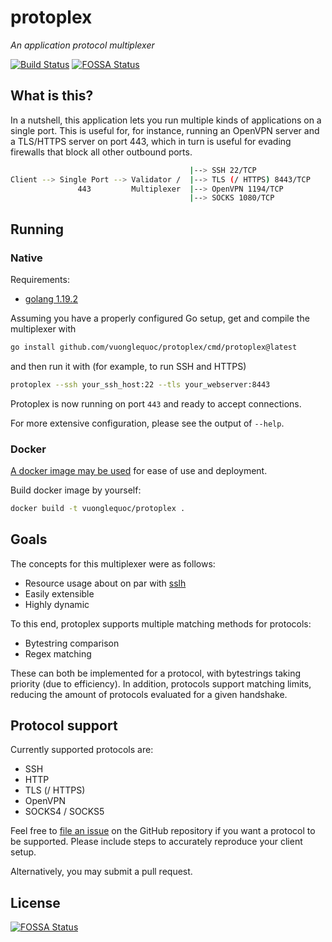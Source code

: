 # protoplex

*An application protocol multiplexer*

[![Build Status](https://cloud.drone.io/api/badges/Pandentia/protoplex/status.svg?ref=refs/heads/mistress)](https://cloud.drone.io/Pandentia/protoplex)
[![FOSSA Status](https://app.fossa.com/api/projects/git%2Bgithub.com%2Fvuonglequoc%2Fprotoplex.svg?type=shield)](https://app.fossa.com/projects/git%2Bgithub.com%2Fvuonglequoc%2Fprotoplex?ref=badge_shield)

## What is this?

In a nutshell, this application lets you run multiple kinds of applications
on a single port. This is useful for, for instance, running an OpenVPN server
and a TLS/HTTPS server on port 443, which in turn is useful for evading
firewalls that block all other outbound ports.

```bash
                                        |--> SSH 22/TCP
Client --> Single Port --> Validator /  |--> TLS (/ HTTPS) 8443/TCP
               443         Multiplexer  |--> OpenVPN 1194/TCP
                                        |--> SOCKS 1080/TCP
```

## Running

### Native

Requirements:
* [golang 1.19.2](https://hub.docker.com/_/golang)

Assuming you have a properly configured Go setup, get and compile the multiplexer with

```bash
go install github.com/vuonglequoc/protoplex/cmd/protoplex@latest
```

and then run it with (for example, to run SSH and HTTPS)

```bash
protoplex --ssh your_ssh_host:22 --tls your_webserver:8443
```

Protoplex is now running on port `443` and ready to accept connections.

For more extensive configuration, please see the output of `--help`.

### Docker

[A docker image may be used](https://hub.docker.com/r/vuonglequoc/protoplex)
for ease of use and deployment.

Build docker image by yourself:

```bash
docker build -t vuonglequoc/protoplex .
```

## Goals

The concepts for this multiplexer were as follows:

- Resource usage about on par with [sslh](https://github.com/yrutschle/sslh)
- Easily extensible
- Highly dynamic

To this end, protoplex supports multiple matching methods for protocols:

- Bytestring comparison
- Regex matching

These can both be implemented for a protocol, with bytestrings taking
priority (due to efficiency). In addition, protocols support matching limits,
reducing the amount of protocols evaluated for a given handshake.

## Protocol support

Currently supported protocols are:

- SSH
- HTTP
- TLS (/ HTTPS)
- OpenVPN
- SOCKS4 / SOCKS5

Feel free to [file an issue](https://github.com/vuonglequoc/protoplex/issues/new)
on the GitHub repository if you want a protocol to be supported. Please include
steps to accurately reproduce your client setup.

Alternatively, you may submit a pull request.

## License

[![FOSSA Status](https://app.fossa.com/api/projects/git%2Bgithub.com%2Fvuonglequoc%2Fprotoplex.svg?type=large)](https://app.fossa.com/projects/git%2Bgithub.com%2Fvuonglequoc%2Fprotoplex?ref=badge_large)
